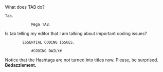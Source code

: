 What does TAB do?

	Tab.

				Mega TAB.

Is tab telling my editor that I am talking about important coding issues?

			ESSENTIAL CODING ISSUES.

				#CODING DAILY#

Notice that the Hashtags are not turned into titles now. Please, be surprised.
**Bedazzlement.** 
